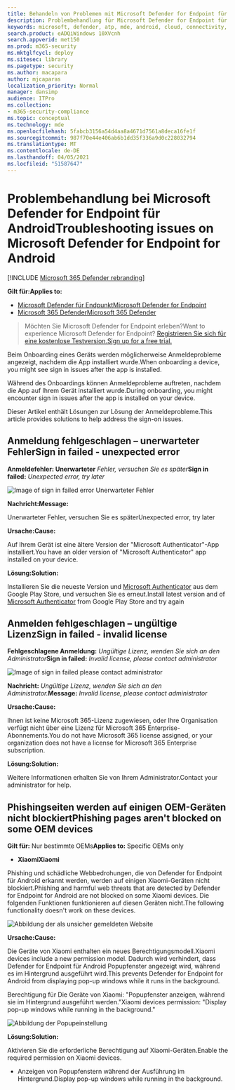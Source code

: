 ```yaml
---
title: Behandeln von Problemen mit Microsoft Defender for Endpoint für Android
description: Problembehandlung für Microsoft Defender for Endpoint für Android
keywords: microsoft, defender, atp, mde, android, cloud, connectivity, communication
search.product: eADQiWindows 10XVcnh
search.appverid: met150
ms.prod: m365-security
ms.mktglfcycl: deploy
ms.sitesec: library
ms.pagetype: security
ms.author: macapara
author: mjcaparas
localization_priority: Normal
manager: dansimp
audience: ITPro
ms.collection:
- m365-security-compliance
ms.topic: conceptual
ms.technology: mde
ms.openlocfilehash: 5fabcb3156a54d4aa8a4671d7561a8deca16fe1f
ms.sourcegitcommit: 987f70e44e406ab6b1dd35f336a9d0c228032794
ms.translationtype: MT
ms.contentlocale: de-DE
ms.lasthandoff: 04/05/2021
ms.locfileid: "51587647"
---
```

# <a name="troubleshooting-issues-on-microsoft-defender-for-endpoint-for-android"></a><span data-ttu-id="9ee2c-104">Problembehandlung bei Microsoft Defender for Endpoint für Android</span><span class="sxs-lookup"><span data-stu-id="9ee2c-104">Troubleshooting issues on Microsoft Defender for Endpoint for Android</span></span>

[!INCLUDE [Microsoft 365 Defender rebranding](../../includes/microsoft-defender.md)]

<span data-ttu-id="9ee2c-105">**Gilt für:**</span><span class="sxs-lookup"><span data-stu-id="9ee2c-105">**Applies to:**</span></span>
- [<span data-ttu-id="9ee2c-106">Microsoft Defender für Endpunkt</span><span class="sxs-lookup"><span data-stu-id="9ee2c-106">Microsoft Defender for Endpoint</span></span>](https://go.microsoft.com/fwlink/p/?linkid=2154037)
- [<span data-ttu-id="9ee2c-107">Microsoft 365 Defender</span><span class="sxs-lookup"><span data-stu-id="9ee2c-107">Microsoft 365 Defender</span></span>](https://go.microsoft.com/fwlink/?linkid=2118804)

> <span data-ttu-id="9ee2c-108">Möchten Sie Microsoft Defender for Endpoint erleben?</span><span class="sxs-lookup"><span data-stu-id="9ee2c-108">Want to experience Microsoft Defender for Endpoint?</span></span> [<span data-ttu-id="9ee2c-109">Registrieren Sie sich für eine kostenlose Testversion.</span><span class="sxs-lookup"><span data-stu-id="9ee2c-109">Sign up for a free trial.</span></span>](https://www.microsoft.com/microsoft-365/windows/microsoft-defender-atp?ocid=docs-wdatp-exposedapis-abovefoldlink) 

<span data-ttu-id="9ee2c-110">Beim Onboarding eines Geräts werden möglicherweise Anmeldeprobleme angezeigt, nachdem die App installiert wurde.</span><span class="sxs-lookup"><span data-stu-id="9ee2c-110">When onboarding a device, you might see sign in issues after the app is installed.</span></span>

<span data-ttu-id="9ee2c-111">Während des Onboardings können Anmeldeprobleme auftreten, nachdem die App auf Ihrem Gerät installiert wurde.</span><span class="sxs-lookup"><span data-stu-id="9ee2c-111">During onboarding, you might encounter sign in issues after the app is installed on your device.</span></span>

<span data-ttu-id="9ee2c-112">Dieser Artikel enthält Lösungen zur Lösung der Anmeldeprobleme.</span><span class="sxs-lookup"><span data-stu-id="9ee2c-112">This article provides solutions to help address the sign-on issues.</span></span>  

## <a name="sign-in-failed---unexpected-error"></a><span data-ttu-id="9ee2c-113">Anmeldung fehlgeschlagen – unerwarteter Fehler</span><span class="sxs-lookup"><span data-stu-id="9ee2c-113">Sign in failed - unexpected error</span></span>
<span data-ttu-id="9ee2c-114">**Anmeldefehler: Unerwarteter** *Fehler, versuchen Sie es später*</span><span class="sxs-lookup"><span data-stu-id="9ee2c-114">**Sign in failed:** *Unexpected error, try later*</span></span>

![Image of sign in failed error Unerwarteter Fehler](images/f9c3bad127d636c1f150d79814f35d4c.png)

<span data-ttu-id="9ee2c-116">**Nachricht:**</span><span class="sxs-lookup"><span data-stu-id="9ee2c-116">**Message:**</span></span>

<span data-ttu-id="9ee2c-117">Unerwarteter Fehler, versuchen Sie es später</span><span class="sxs-lookup"><span data-stu-id="9ee2c-117">Unexpected error, try later</span></span>

<span data-ttu-id="9ee2c-118">**Ursache:**</span><span class="sxs-lookup"><span data-stu-id="9ee2c-118">**Cause:**</span></span>

<span data-ttu-id="9ee2c-119">Auf Ihrem Gerät ist eine ältere Version der "Microsoft Authenticator"-App installiert.</span><span class="sxs-lookup"><span data-stu-id="9ee2c-119">You have an older version of "Microsoft Authenticator" app installed on your device.</span></span>

<span data-ttu-id="9ee2c-120">**Lösung:**</span><span class="sxs-lookup"><span data-stu-id="9ee2c-120">**Solution:**</span></span>

<span data-ttu-id="9ee2c-121">Installieren Sie die neueste Version und [Microsoft Authenticator](https://play.google.com/store/apps/details?androidid=com.azure.authenticator) aus dem Google Play Store, und versuchen Sie es erneut.</span><span class="sxs-lookup"><span data-stu-id="9ee2c-121">Install latest version and of [Microsoft Authenticator](https://play.google.com/store/apps/details?androidid=com.azure.authenticator) from Google Play Store and try again</span></span>

## <a name="sign-in-failed---invalid-license"></a><span data-ttu-id="9ee2c-122">Anmelden fehlgeschlagen – ungültige Lizenz</span><span class="sxs-lookup"><span data-stu-id="9ee2c-122">Sign in failed - invalid license</span></span>

<span data-ttu-id="9ee2c-123">**Fehlgeschlagene Anmeldung:** *Ungültige Lizenz, wenden Sie sich an den Administrator*</span><span class="sxs-lookup"><span data-stu-id="9ee2c-123">**Sign in failed:** *Invalid license, please contact administrator*</span></span>

![Image of sign in failed please contact administrator](images/920e433f440fa1d3d298e6a2a43d4811.png)

<span data-ttu-id="9ee2c-125">**Nachricht:** *Ungültige Lizenz, wenden Sie sich an den Administrator.*</span><span class="sxs-lookup"><span data-stu-id="9ee2c-125">**Message:** *Invalid license, please contact administrator*</span></span>

<span data-ttu-id="9ee2c-126">**Ursache:**</span><span class="sxs-lookup"><span data-stu-id="9ee2c-126">**Cause:**</span></span>

<span data-ttu-id="9ee2c-127">Ihnen ist keine Microsoft 365-Lizenz zugewiesen, oder Ihre Organisation verfügt nicht über eine Lizenz für Microsoft 365 Enterprise-Abonnements.</span><span class="sxs-lookup"><span data-stu-id="9ee2c-127">You do not have Microsoft 365 license assigned, or your organization does not have a license for Microsoft 365 Enterprise subscription.</span></span>

<span data-ttu-id="9ee2c-128">**Lösung:**</span><span class="sxs-lookup"><span data-stu-id="9ee2c-128">**Solution:**</span></span>

<span data-ttu-id="9ee2c-129">Weitere Informationen erhalten Sie von Ihrem Administrator.</span><span class="sxs-lookup"><span data-stu-id="9ee2c-129">Contact your administrator for help.</span></span>

## <a name="phishing-pages-arent-blocked-on-some-oem-devices"></a><span data-ttu-id="9ee2c-130">Phishingseiten werden auf einigen OEM-Geräten nicht blockiert</span><span class="sxs-lookup"><span data-stu-id="9ee2c-130">Phishing pages aren't blocked on some OEM devices</span></span>

<span data-ttu-id="9ee2c-131">**Gilt für:** Nur bestimmte OEMs</span><span class="sxs-lookup"><span data-stu-id="9ee2c-131">**Applies to:** Specific OEMs only</span></span>

-   <span data-ttu-id="9ee2c-132">**Xiaomi**</span><span class="sxs-lookup"><span data-stu-id="9ee2c-132">**Xiaomi**</span></span>

<span data-ttu-id="9ee2c-133">Phishing und schädliche Webbedrohungen, die von Defender for Endpoint für Android erkannt werden, werden auf einigen Xiaomi-Geräten nicht blockiert.</span><span class="sxs-lookup"><span data-stu-id="9ee2c-133">Phishing and harmful web threats that are detected by Defender for Endpoint for Android are not blocked on some Xiaomi devices.</span></span> <span data-ttu-id="9ee2c-134">Die folgenden Funktionen funktionieren auf diesen Geräten nicht.</span><span class="sxs-lookup"><span data-stu-id="9ee2c-134">The following functionality doesn't work on these devices.</span></span>

![Abbildung der als unsicher gemeldeten Website](images/0c04975c74746a5cdb085e1d9386e713.png)


<span data-ttu-id="9ee2c-136">**Ursache:**</span><span class="sxs-lookup"><span data-stu-id="9ee2c-136">**Cause:**</span></span>

<span data-ttu-id="9ee2c-137">Die Geräte von Xiaomi enthalten ein neues Berechtigungsmodell.</span><span class="sxs-lookup"><span data-stu-id="9ee2c-137">Xiaomi devices include a new permission model.</span></span> <span data-ttu-id="9ee2c-138">Dadurch wird verhindert, dass Defender for Endpoint für Android Popupfenster angezeigt wird, während es im Hintergrund ausgeführt wird.</span><span class="sxs-lookup"><span data-stu-id="9ee2c-138">This prevents Defender for Endpoint for Android from displaying pop-up windows while it runs in the background.</span></span>

<span data-ttu-id="9ee2c-139">Berechtigung für Die Geräte von Xiaomi: "Popupfenster anzeigen, während sie im Hintergrund ausgeführt werden."</span><span class="sxs-lookup"><span data-stu-id="9ee2c-139">Xiaomi devices permission: "Display pop-up windows while running in the background."</span></span>

![Abbildung der Popupeinstellung](images/6e48e7b29daf50afddcc6c8c7d59fd64.png)

<span data-ttu-id="9ee2c-141">**Lösung:**</span><span class="sxs-lookup"><span data-stu-id="9ee2c-141">**Solution:**</span></span>

<span data-ttu-id="9ee2c-142">Aktivieren Sie die erforderliche Berechtigung auf Xiaomi-Geräten.</span><span class="sxs-lookup"><span data-stu-id="9ee2c-142">Enable the required permission on Xiaomi devices.</span></span>

- <span data-ttu-id="9ee2c-143">Anzeigen von Popupfenstern während der Ausführung im Hintergrund.</span><span class="sxs-lookup"><span data-stu-id="9ee2c-143">Display pop-up windows while running in the background.</span></span>
